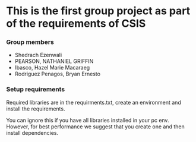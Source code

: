 # This is the first group project as part of the requirements of CSIS

### Group members

- Shedrach Ezenwali
- PEARSON, NATHANIEL GRIFFIN
- Ibasco, Hazel Marie Macaraeg
- Rodriguez Penagos, Bryan Ernesto

### Setup requirements

Required libraries are in the requirments.txt, create an environment and install the requirements.

You can ignore this if you have all libraries installed in your pc env. However, for best performance we suggest that you create one and then install dependencies.
